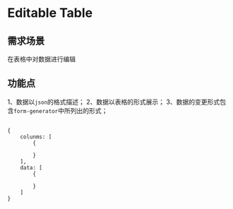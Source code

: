 # Editable Table

## 需求场景

在表格中对数据进行编辑


## 功能点

1、数据以`json`的格式描述；
2、数据以表格的形式展示；
3、数据的变更形式包含`form-generator`中所列出的形式；

##

```
{
    colunms: [
        {

        }
    ],
    data: [
        {

        }
    ]
}
```
